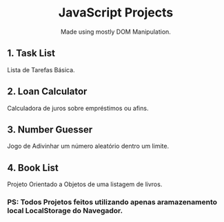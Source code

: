 <h1 align="center">JavaScript Projects</h1>

<p align="center">
  Made using mostly DOM Manipulation.
</p>

## 1. Task List

Lista de Tarefas Básica.

## 2. Loan Calculator

Calculadora de juros sobre empréstimos ou afins.

## 3. Number Guesser

Jogo de Adivinhar um número aleatório dentro um limite.

## 4. Book List

Projeto Orientado a Objetos de uma listagem de livros.

### PS: Todos Projetos feitos utilizando apenas aramazenamento local LocalStorage do Navegador.
